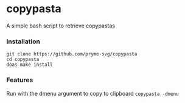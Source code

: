 # copypasta

A simple bash script to retrieve copypastas

### Installation
```
git clone https://github.com/pryme-svg/copypasta
cd copypasta
doas make install
```

### Features

Run with the dmenu argument to copy to clipboard `copypasta -dmenu`

